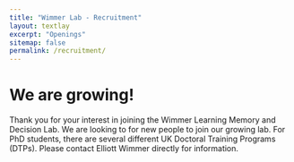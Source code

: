 ```yaml
---
title: "Wimmer Lab - Recruitment"
layout: textlay
excerpt: "Openings"
sitemap: false
permalink: /recruitment/
---
```


# We are growing!

Thank you for your interest in joining the Wimmer Learning Memory and Decision Lab. We are looking to for new people to join our growing lab.  For PhD students, there are several different UK Doctoral Training Programs (DTPs). Please contact Elliott Wimmer directly for information.


